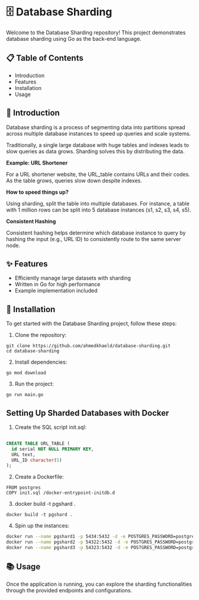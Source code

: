 # 🗄️ Database Sharding

Welcome to the Database Sharding repository! This project demonstrates database sharding using Go as the back-end language.

## 📋 Table of Contents
- Introduction
- Features
- Installation
- Usage

## 🌟 Introduction
Database sharding is a process of segmenting data into partitions spread across multiple database instances to speed up queries and scale systems.

Traditionally, a single large database with huge tables and indexes leads to slow queries as data grows. Sharding solves this by distributing the data.

**Example: URL Shortener**

For a URL shortener website, the URL_table contains URLs and their codes. As the table grows, queries slow down despite indexes.

**How to speed things up?**

Using sharding, split the table into multiple databases. For instance, a table with 1 million rows can be split into 5 database instances (s1, s2, s3, s4, s5).

**Consistent Hashing**

Consistent hashing helps determine which database instance to query by hashing the input (e.g., URL ID) to consistently route to the same server node.

## ✨ Features
- Efficiently manage large datasets with sharding
- Written in Go for high performance
- Example implementation included

## 🚀 Installation
To get started with the Database Sharding project, follow these steps:

1. Clone the repository:
```
git clone https://github.com/ahmedkhaeld/database-sharding.git
cd database-sharding

```
2. Install dependencies:

```
go mod download

```
3. Run the project:
```
go run main.go
```

## Setting Up Sharded Databases with Docker

1. Create the SQL script init.sql:

```sql
   
CREATE TABLE URL_TABLE (
  id serial NOT NULL PRIMARY KEY,
  URL text,
  URL_ID character(5)
);
```

2. Create a Dockerfile:
```
FROM postgres
COPY init.sql /docker-entrypoint-initdb.d
```
3. docker build -t pgshard .
```
docker build -t pgshard .
```

4. Spin up the instances:
```bash
docker run --name pgshard1 -p 5434:5432 -d -e POSTGRES_PASSWORD=postgres pgshard
docker run --name pgshard2 -p 54322:5432 -d -e POSTGRES_PASSWORD=postgres pgshard
docker run --name pgshard3 -p 54323:5432 -d -e POSTGRES_PASSWORD=postgres pgshard

```

## 📚 Usage
Once the application is running, you can explore the sharding functionalities through the provided endpoints and configurations.

